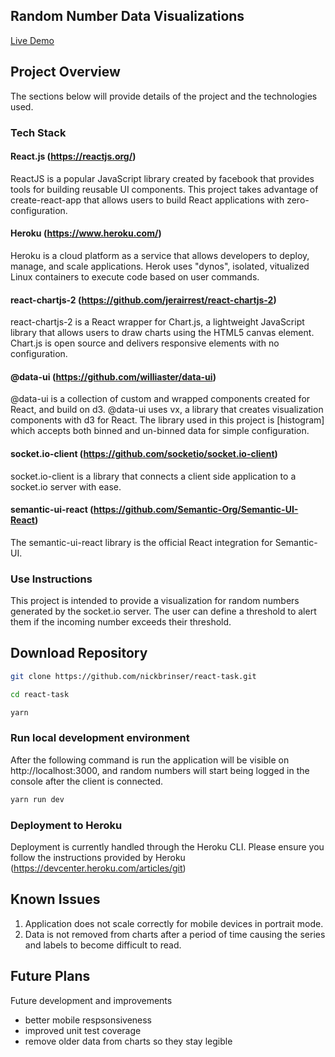 ## Random Number Data Visualizations

[Live Demo](https://react-socket-client.herokuapp.com/)

## Project Overview

The sections below will provide details of the project and the technologies used.

### Tech Stack

#### React.js (https://reactjs.org/)

ReactJS is a popular JavaScript library created by facebook that provides tools for building reusable UI components.
This project takes advantage of create-react-app that allows users to build React applications with zero-configuration.

#### Heroku (https://www.heroku.com/)

Heroku is a cloud platform as a service that allows developers to deploy, manage, and scale applications. Herok uses "dynos", isolated, vitualized Linux containers to execute code based on user commands.

#### react-chartjs-2 (https://github.com/jerairrest/react-chartjs-2)

react-chartjs-2 is a React wrapper for Chart.js, a lightweight JavaScript library that allows users to draw charts using the HTML5 canvas element. Chart.js is open source and delivers responsive elements with no configuration.

#### @data-ui (https://github.com/williaster/data-ui)

@data-ui is a collection of custom and wrapped components created for React, and build on d3. @data-ui uses vx, a library that creates visualization components with d3 for React. The library used in this project is [histogram] which accepts both binned and un-binned data for simple configuration.

#### socket.io-client (https://github.com/socketio/socket.io-client)

socket.io-client is a library that connects a client side application to a socket.io server with ease.

#### semantic-ui-react (https://github.com/Semantic-Org/Semantic-UI-React)

The semantic-ui-react library is the official React integration for Semantic-UI.

### Use Instructions

This project is intended to provide a visualization for random numbers generated by the socket.io server. The user can define a threshold to alert them if the incoming number exceeds their threshold.

## Download Repository 

```bash
git clone https://github.com/nickbrinser/react-task.git
```

```bash
cd react-task
```

```bash
yarn
```

### Run local development environment

After the following command is run the application will be visible on http://localhost:3000, and random numbers will start being logged in the console after the client is connected.

```bash
yarn run dev
```

### Deployment to Heroku

Deployment is currently handled through the Heroku CLI. Please ensure you follow the instructions provided by Heroku (https://devcenter.heroku.com/articles/git)

## Known Issues

1. Application does not scale correctly for mobile devices in portrait mode.
2. Data is not removed from charts after a period of time causing the series and labels to become difficult to read. 

## Future Plans

Future development and improvements 

* better mobile respsonsiveness
* improved unit test coverage
* remove older data from charts so they stay legible

